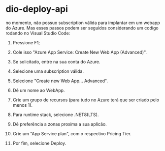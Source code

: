 # dio-deploy-api
no momento, não possuo subscription válida para implantar em um webapp do Azure. Mas esses passos podem ser seguidos considerando um codigo rodando no Visual Studio Code:

1. Pressione F1;
  
2. Cole isso "Azure App Service: Create New Web App (Advanced)".

3. Se solicitado, entre na sua conta do Azure.

4. Selecione uma subscription válida.

5. Selecione "Create new Web App... Advanced".

6. Dê um nome ao WebApp.

7. Crie um grupo de recursos (para tudo no Azure terá que ser criado pelo menos 1).

8. Para runtime stack, selecione .NET8(LTS).
 
9. Dê preferência a zonas proxima a sua aplicão.

10. Crie um "App Service plan", com o respectivo Pricing Tier.

11. Por fim, selecione Deploy.
